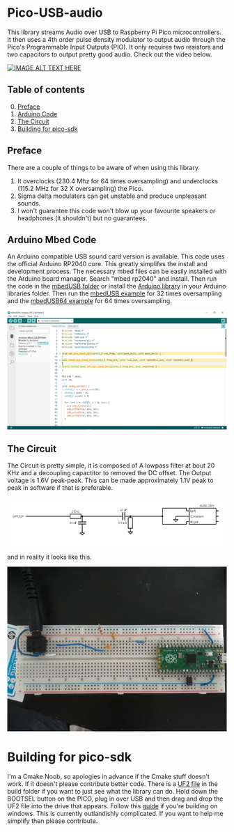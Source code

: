 # Pico-USB-audio
This library streams Audio over USB to Raspberry Pi Pico microcontrollers. It then uses a 4th order pulse density modulator to output audio through the Pico's Programmable Input Outputs (PIO). It only requires two resistors and two capacitors to output pretty good audio. Check out the video below. 


<p align="center">

[![IMAGE ALT TEXT HERE](https://img.youtube.com/vi/kuy6rja3Azc/0.jpg)](https://www.youtube.com/watch?v=kuy6rja3Azc) 

</p>

## Table of contents
0. [Preface](#pref)
1. [Arduino Code](#a)
2. [The Circuit](#b)
3. [Building for pico-sdk](#c)

<a name="pref"></a>
## Preface
There are a couple of things to be aware of when using this library. 
1. It overclocks (230.4 Mhz for 64 times oversampling) and underclocks (115.2 MHz for 32 X oversampling) the Pico.
2. Sigma delta modulaters can get unstable and produce unpleasant sounds. 
3. I won't guarantee this code won't blow up your favourite speakers or headphones (it shouldn't) but no guarantees.

<a name="a"></a>
## Arduino Mbed Code
An Arduino compatible USB sound card version is available. This code uses the official Arduino RP2040 core. This greatly simplifes the install and development process. The necessary mbed files can be easily installed with the Arduino board manager. Search "mbed rp2040" and install. Then run the code in the [mbedUSB folder](mbedUSB/mbedUSB.ino) or install the [Arduino library](SDM) in your Arduino libraries folder. Then run the [mbedUSB example](https://github.com/tierneytim/Pico-USB-audio/tree/main/SDM/examples/mbedUSB)  for 32 times oversampling and the [mbedUSB64 example](https://github.com/tierneytim/Pico-USB-audio/tree/main/SDM/examples/mbedUSB64)
for 64 times oversampling.
<p align="center">
 <img src="README/board managerSearch.PNG" width="600" />
</p

<a name="b"></a>
## The Circuit
The Circuit is pretty simple, it is composed of A lowpass filter at bout 20 KHz and a decoupling capactitor to removed the DC offset. The Output voltage is 1.6V peak-peak. This can be made approximately 1.1V peak to peak in software if that is preferable. 

<p align="center">
 <img src="README/circuit (2).png" width="600" />
</p>

and in reality it looks like this.

<p align="center">
 <img src="README/realCircuit.jpg" width="600" />
</p>


<a name="c"></a>
# Building for pico-sdk
I'm a Cmake Noob, so apologies in advance if the Cmake stuff doesn't work. If it doesn't please contribute better code. There is a [UF2 file](build) in the build folder if you want to just see what the library can do. Hold down the BOOTSEL button on the PICO, plug in over USB and then drag and drop the UF2 file into the drive that appears. 
Follow this [guide](https://shawnhymel.com/2096/how-to-set-up-raspberry-pi-pico-c-c-toolchain-on-windows-with-vs-code/#Update_Environment_Variables) if you're building on windows. This is currently outlandishly complicated. If you want to help me simplify then please contribute.
